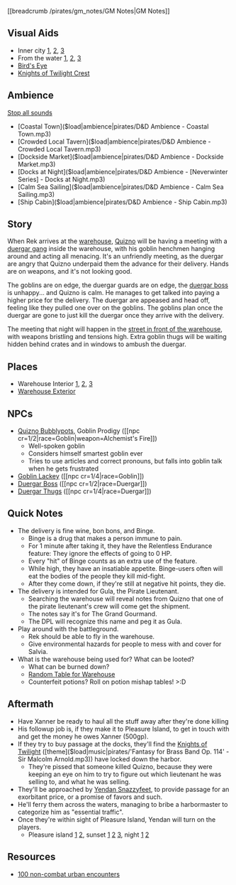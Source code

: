 [[breadcrumb /pirates/gm_notes/GM Notes|GM Notes]]

<script type="module">
    import {init_links} from "/js/common/visual_aid_backend.js";
    init_links();
</script>

## Visual Aids

* Inner city [1](^pirates/lords_landing_2.jpg), [2](^pirates/lords_landing_4.jpg), [3](^pirates/lords_landing_6.jpg)
* From the water [1](^pirates/lords_landing_1.jpg), [2](^pirates/lords_landing_docks.png), [3](^pirates/lords_landing_5.jpg)
* [Bird's Eye](^pirates/lords_landing_3.jpg)
* [Knights of Twilight Crest](^pirates/knights_of_twilight_crest.png)

## Ambience

[Stop all sounds]($stop|all|none)

* [Coastal Town]($load|ambience|pirates/D&D Ambience - Coastal Town.mp3)
* [Crowded Local Tavern]($load|ambience|pirates/D&D Ambience - Crowded Local Tavern.mp3)
* [Dockside Market]($load|ambience|pirates/D&D Ambience - Dockside Market.mp3)
* [Docks at Night]($load|ambience|pirates/D&D Ambience - [Neverwinter Series] - Docks at Night.mp3)
* [Calm Sea Sailing]($load|ambience|pirates/D&D Ambience - Calm Sea Sailing.mp3)
* [Ship Cabin]($load|ambience|pirates/D&D Ambience - Ship Cabin.mp3)

## Story

When Rek arrives at the [warehouse](^pirates/warehouse_interior_3.jpg), [Quizno](^pirates/quizno_bubblypots.png) will be having a meeting with a [duergar gang](^pirates/duergar_4.png) inside the warehouse, with his goblin henchmen hanging around and acting all menacing. It's an unfriendly meeting, as the duergar are angry that Quizno underpaid them the advance for their delivery. Hands are on weapons, and it's not looking good.

The goblins are on edge, the duergar guards are on edge, the [duergar boss](^pirates/duergar_3.png) is unhappy... and Quizno is calm. He manages to get talked into paying a higher price for the delivery. The duergar are appeased and head off, feeling like they pulled one over on the goblins. The goblins plan once the duergar are gone to just kill the duergar once they arrive with the delivery.

The meeting that night will happen in the [street in front of the warehouse](^pirates/warehouse_exterior_1.jpg), with weapons bristling and tensions high. Extra goblin thugs will be waiting hidden behind crates and in windows to ambush the duergar.

## Places

* Warehouse Interior [1](^pirates/warehouse_interior_1.jpg), [2](^pirates/warehouse_interior_2.jpg), [3](^pirates/warehouse_interior_3.jpg)
* [Warehouse Exterior](^pirates/warehouse_exterior_1.jpg)

## NPCs

* [Quizno Bubblypots](^pirates/quizno_bubblypots.png), Goblin Prodigy ([[npc cr=1/2|race=Goblin|weapon=Alchemist's Fire]])
  * Well-spoken goblin
  * Considers himself smartest goblin ever
  * Tries to use articles and correct pronouns, but falls into goblin talk when he gets frustrated
* [Goblin Lackey](^pirates/goblin_lackey.png) ([[npc cr=1/4|race=Goblin]])
* [Duergar Boss](^pirates/duergar_3.png) ([[npc cr=1/2|race=Duergar]])
* [Duergar Thugs](^pirates/duergar_4.png) ([[npc cr=1/4|race=Duergar]])

## Quick Notes

* The delivery is fine wine, bon bons, and Binge.
  * Binge is a drug that makes a person immune to pain. 
  * For 1 minute after taking it, they have the Relentless Endurance feature: They ignore the effects of going to 0 HP.
  * Every "hit" of Binge counts as an extra use of the feature.
  * While high, they have an insatiable appetite. Binge-users often will eat the bodies of the people they kill mid-fight.
  * After they come down, if they're still at negative hit points, they die.
* The delivery is intended for Gula, the Pirate Lieutenant. 
  * Searching the warehouse will reveal notes from Quizno that one of the pirate lieutenant's crew will come get the shipment.
  * The notes say it's for The Grand Gourmand.
  * The DPL will recognize this name and peg it as Gula.
* Play around with the battleground.
  * Rek should be able to fly in the warehouse. 
  * Give environmental hazards for people to mess with and cover for Salvia.
* What is the warehouse being used for? What can be looted?
  * What can be burned down?
  * [Random Table for Warehouse](https://www.dicegeeks.com/fantasy-warehouse-1d100/)
  * Counterfeit potions? Roll on potion mishap tables! >:D

## Aftermath

* Have Xanner be ready to haul all the stuff away after they're done killing
* His followup job is, if they make it to Pleasure Island, to get in touch with <NPC> and get the money he owes Xanner (500gp).
* If they try to buy passage at the docks, they'll find the [Knights of Twilight](^pirates/knight_of_twilight.png) ([theme]($load|music|pirates/'Fantasy for Brass Band Op. 114' - Sir Malcolm Arnold.mp3)) have locked down the harbor.
  * They're pissed that someone killed Quizno, because they were keeping an eye on him to try to figure out which lieutenant he was selling to, and what he was selling.
* They'll be approached by [Yendan Snazzyfeet](^pirates/yendan_snazzyfeet.jpg), to provide passage for an exorbitant price, or a promise of favors and such.
* He'll ferry them across the waters, managing to bribe a harbormaster to categorize him as "essential traffic".
* Once they're within sight of Pleasure Island, Yendan will turn on the players.
  * Pleasure island [1](^pirates/pleasure_island_day_1.jpg) [2](^pirates/pleasure_island_day_2.jpg), sunset [1](^pirates/pleasure_island_sunset_1.jpg) [2](^pirates/pleasure_island_sunset_2.jpg) [3](^pirates/pleasure_island_sunset_3.jpg), night [1](^pirates/pleasure_island_night_1.jpg) [2](^pirates/pleasure_island_night_2.jpg)

## Resources

* [100 non-combat urban encounters](https://www.dndspeak.com/2021/07/100-non-combat-urban-encounters/)
